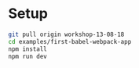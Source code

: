 # Setup

```bash
git pull origin workshop-13-08-18
cd examples/first-babel-webpack-app
npm install
npm run dev
```
